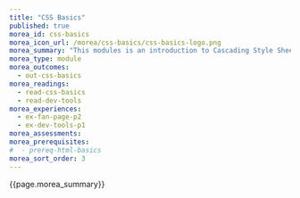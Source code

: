 ```yaml
---
title: "CSS Basics"
published: true
morea_id: css-basics
morea_icon_url: /morea/css-basics/css-basics-logo.png
morea_summary: "This modules is an introduction to Cascading Style Sheets (CSS)."
morea_type: module
morea_outcomes:
  - out-css-basics
morea_readings:
  - read-css-basics
  - read-dev-tools
morea_experiences:
  - ex-fan-page-p2
  - ex-dev-tools-p1
morea_assessments:
morea_prerequisites:
#  - prereq-html-basics
morea_sort_order: 3
---
```


{{page.morea_summary}}
